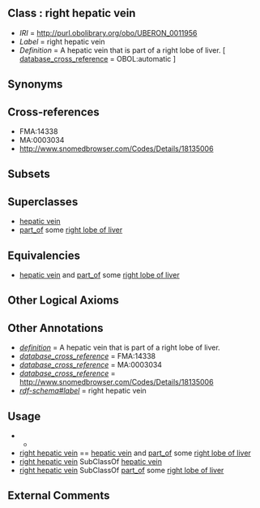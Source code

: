 
## Class : right hepatic vein

 * *IRI* = http://purl.obolibrary.org/obo/UBERON_0011956
 * *Label* = right hepatic vein
 * *Definition* = A hepatic vein that is part of a right lobe of liver. [ [database_cross_reference](../../ef/oboInOwl#hasDbXref.md) = OBOL:automatic ]

## Synonyms


## Cross-references

 * FMA:14338
 * MA:0003034
 * http://www.snomedbrowser.com/Codes/Details/18135006

## Subsets


## Superclasses

 * [hepatic vein](../../UBERON/43/UBERON_0001143.md)
 * [part_of](../../BFO/50/BFO_0000050.md) some [right lobe of liver](../../UBERON/14/UBERON_0001114.md)

## Equivalencies

 * [hepatic vein](../../UBERON/43/UBERON_0001143.md) and [part_of](../../BFO/50/BFO_0000050.md) some [right lobe of liver](../../UBERON/14/UBERON_0001114.md)

## Other Logical Axioms


## Other Annotations

 * *[definition](../../IAO/15/IAO_0000115.md)* = A hepatic vein that is part of a right lobe of liver.
 * *[database_cross_reference](../../ef/oboInOwl#hasDbXref.md)* = FMA:14338
 * *[database_cross_reference](../../ef/oboInOwl#hasDbXref.md)* = MA:0003034
 * *[database_cross_reference](../../ef/oboInOwl#hasDbXref.md)* = http://www.snomedbrowser.com/Codes/Details/18135006
 * *[rdf-schema#label](../../el/rdf-schema#label.md)* = right hepatic vein

## Usage

 * -
 * [right hepatic vein](../../UBERON/56/UBERON_0011956.md) == [hepatic vein](../../UBERON/43/UBERON_0001143.md) and [part_of](../../BFO/50/BFO_0000050.md) some [right lobe of liver](../../UBERON/14/UBERON_0001114.md)
 * [right hepatic vein](../../UBERON/56/UBERON_0011956.md) SubClassOf [hepatic vein](../../UBERON/43/UBERON_0001143.md)
 * [right hepatic vein](../../UBERON/56/UBERON_0011956.md) SubClassOf [part_of](../../BFO/50/BFO_0000050.md) some [right lobe of liver](../../UBERON/14/UBERON_0001114.md)

## External Comments

